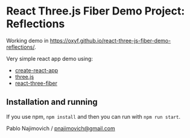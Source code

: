 # React Three.js Fiber Demo Project: Reflections

Working demo in https://oxyf.github.io/react-three-js-fiber-demo-reflections/.

Very simple react app demo using:

* [create-react-app](https://github.com/facebook/create-react-app)
* [three.js](https://github.com/mrdoob/three.js/)
* [react-three-fiber](https://github.com/pmndrs/react-three-fiber)

## Installation and running

If you use npm, `npm install` and then you can run with `npm run start`.

Pablo Najimovich / pnajimovich@gmail.com
